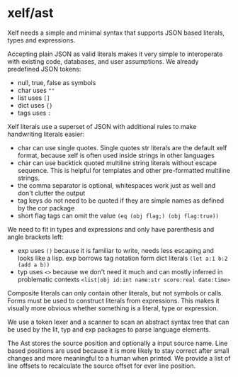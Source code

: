 xelf/ast
========

Xelf needs a simple and minimal syntax that supports JSON based literals, types and expressions.

Accepting plain JSON as valid literals makes it very simple to interoperate with existing code,
databases, and user assumptions. We already predefined JSON tokens:

 * null, true, false as symbols
 * char uses `""`
 * list uses `[]`
 * dict uses `{}`
 * tags uses `:`

Xelf literals use a superset of JSON with additional rules to make handwriting literals easier:
 * char can use single quotes. Single quotes str literals are the default xelf format,
   because xelf is often used inside strings in other languages
 * char can use backtick quoted multiline string literals without escape sequence. This is
   helpful for templates and other pre-formatted multiline strings.
 * the comma separator is optional, whitespaces work just as well and don't clutter the output
 * tag keys do not need to be quoted if they are simple names as defined by the cor package
 * short flag tags can omit the value `(eq (obj flag;) (obj flag:true))`

We need to fit in types and expressions and only have parenthesis and angle brackets left:
 * exp uses `()` because it is familiar to write, needs less escaping and looks like a lisp.
   exp borrows tag notation form dict literals `(let a:1 b:2 (add a b))`
 * typ uses `<>` because we don't need it much and can mostly inferred in problematic contexts
   `<list|obj id:int name:str score:real date:time>`

Composite literals can only contain other literals, but not symbols or calls. Forms must be used to
construct literals from expressions. This makes it visually more obvious whether something is a
literal, type or expression.

We use a token lexer and a scanner to scan an abstract syntax tree that can be used by the lit, typ
and exp packages to parse language elements.

The Ast stores the source position and optionally a input source name. Line based positions are used
because it is more likely to stay correct after small changes and more meaningful to a human when
printed. We provide a list of line offsets to recalculate the source offset for ever line position.
